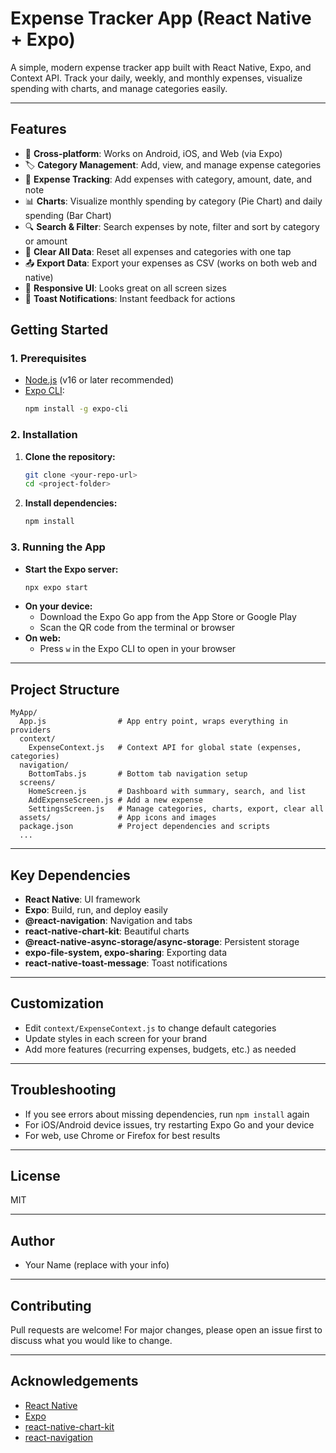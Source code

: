 # Expense Tracker App (React Native + Expo)

A simple, modern expense tracker app built with React Native, Expo, and Context API. Track your daily, weekly, and monthly expenses, visualize spending with charts, and manage categories easily.

---

## Features

- 📱 **Cross-platform**: Works on Android, iOS, and Web (via Expo)
- 🏷️ **Category Management**: Add, view, and manage expense categories
- 💸 **Expense Tracking**: Add expenses with category, amount, date, and note
- 📊 **Charts**: Visualize monthly spending by category (Pie Chart) and daily spending (Bar Chart)
- 🔍 **Search & Filter**: Search expenses by note, filter and sort by category or amount
- 🧹 **Clear All Data**: Reset all expenses and categories with one tap
- 📤 **Export Data**: Export your expenses as CSV (works on both web and native)
- 🎨 **Responsive UI**: Looks great on all screen sizes
- 🔔 **Toast Notifications**: Instant feedback for actions


## Getting Started

### 1. Prerequisites
- [Node.js](https://nodejs.org/) (v16 or later recommended)
- [Expo CLI](https://docs.expo.dev/get-started/installation/):
  ```sh
  npm install -g expo-cli
  ```

### 2. Installation

1. **Clone the repository:**
   ```sh
   git clone <your-repo-url>
   cd <project-folder>
   ```
2. **Install dependencies:**
   ```sh
   npm install
   ```

### 3. Running the App

- **Start the Expo server:**
  ```sh
  npx expo start
  ```
- **On your device:**
  - Download the Expo Go app from the App Store or Google Play
  - Scan the QR code from the terminal or browser
- **On web:**
  - Press `w` in the Expo CLI to open in your browser

---

## Project Structure

```
MyApp/
  App.js                # App entry point, wraps everything in providers
  context/
    ExpenseContext.js   # Context API for global state (expenses, categories)
  navigation/
    BottomTabs.js       # Bottom tab navigation setup
  screens/
    HomeScreen.js       # Dashboard with summary, search, and list
    AddExpenseScreen.js # Add a new expense
    SettingsScreen.js   # Manage categories, charts, export, clear all
  assets/               # App icons and images
  package.json          # Project dependencies and scripts
  ...
```

---

## Key Dependencies
- **React Native**: UI framework
- **Expo**: Build, run, and deploy easily
- **@react-navigation**: Navigation and tabs
- **react-native-chart-kit**: Beautiful charts
- **@react-native-async-storage/async-storage**: Persistent storage
- **expo-file-system, expo-sharing**: Exporting data
- **react-native-toast-message**: Toast notifications

---

## Customization
- Edit `context/ExpenseContext.js` to change default categories
- Update styles in each screen for your brand
- Add more features (recurring expenses, budgets, etc.) as needed

---

## Troubleshooting
- If you see errors about missing dependencies, run `npm install` again
- For iOS/Android device issues, try restarting Expo Go and your device
- For web, use Chrome or Firefox for best results

---

## License
MIT

---

## Author
- Your Name (replace with your info)

---

## Contributing
Pull requests are welcome! For major changes, please open an issue first to discuss what you would like to change.

---

## Acknowledgements
- [React Native](https://reactnative.dev/)
- [Expo](https://expo.dev/)
- [react-native-chart-kit](https://github.com/indiespirit/react-native-chart-kit)
- [react-navigation](https://reactnavigation.org/)
